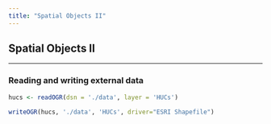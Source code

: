 ```yaml
---
title: "Spatial Objects II"
---
```


## Spatial Objects II

----

### Reading and writing external data

```r
hucs <- readOGR(dsn = './data', layer = 'HUCs')

writeOGR(hucs, './data', 'HUCs', driver="ESRI Shapefile")
```

### 

###
